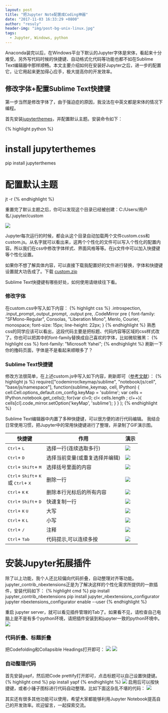 ```yaml
---
layout: post
title: "把Jupyter Note配置成Coding神器"
date: "2017-11-03 16:33:29 +0800"
author: "resuly"
header-img: "img/post-bg-unix-linux.jpg"
tags:
  - Jupyter, Windows, python
---
```


Anaconda装完以后，在Windows平台下默认的Jupyter字体是宋体，看起来十分难受。另外写代码时候的快捷键、自动格式化代码等功能也都不如在Sublime Text编辑器中那样顺畅。本文主要介绍如何在安装好Jupyter之后，进一步的配置它，让它用起来更加得心应手，极大提高你的开发效率。

## 修改字体+配置Sublime Text快捷键
第一步当然是修改字体了，由于强迫症的原因，我没法在中英文都是宋体的情况下编程。

首先安装[jupyterthemes](https://github.com/dunovank/jupyter-themes)，并配置默认主题。安装命令如下：

{% highlight python %}
# install jupyterthemes
pip install jupyterthemes

# 配置默认主题
jt -r
{% endhighlight %}

重置完了默认主题之后，你可以发现这个目录已经被创建：C:/Users/用户名/.jupyter/custom

![](/img/in_post/2017/11/20171103164904.png)

Jupyter每次运行的时候，都会从这个目录自动加载两个文件custom.css和custom.js。从名字就可以看出来，这两个个性化的文件可以写入个性化的配置内容。所以我们在css中修改字体样式、界面风格等等。在js文件中可以加入快捷键等个性化设置。

如果你不想了解具体内容，可以直接下载我配置好的文件进行替换，字体和快捷键设置就大功告成了。下载 <a href="/img/in_post/2017/11/custom.zip">custom.zip</a>

Sublime Text快捷键有哪些好处，如何使用请继续往下看。

### 修改字体
在custom.css中写入如下内容：
{% highlight css %}
.introspection, .input_prompt,.output_prompt, .output pre, .CodeMirror pre {
    font-family: "SFMono-Regular", Consolas, "Liberation Mono", Menlo, Courier, monospace;
    font-size: 15px;
    line-height: 22px;
}
{% endhighlight %}
熟悉css的同学应该可以看出，这段代码主要是把标题、代码内容等区域的css样式改了。你也可以把其中的font-family替换成自己喜欢的字体，比如微软雅黑：
{% highlight css %}
font-family: "Microsoft Yahei";
{% endhighlight %}
刷新一下你的撸码页面，字体是不是看起来顺眼多了？
### Sublime Text快捷键
修改方法很简单，在上述custom.js中写入如下内容，刷新即可（[参考文献](http://blog.rtwilson.com/how-to-get-sublime-text-style-editing-in-the-ipythonjupyter-notebook/)）：
{% highlight js %}
require(["codemirror/keymap/sublime", "notebook/js/cell", "base/js/namespace"],
    function(sublime_keymap, cell, IPython) {
        cell.Cell.options_default.cm_config.keyMap = 'sublime';
        var cells = IPython.notebook.get_cells();
        for(var cl=0; cl< cells.length ; cl++){
            cells[cl].code_mirror.setOption('keyMap', 'sublime');
        }
    }
);
{% endhighlight %}

Sublime Text编辑器中内置了多种快捷键，可以很方便的进行代码编辑。
我结合日常使用习惯，把Jupyter中的常用快捷键进行了整理，并录制了GIF演示图。
<style>
#shortcuts img{margin:0}
</style>
<table id="shortcuts">
	<thead>
		<tr>
			<th>快捷键</th>
			<th>作用</th>
			<th>演示</th>
		</tr>
	</thead>
	<tbody>
		<tr>
			<td>
				<kbd>Ctrl</kbd>+
				<kbd>L</kbd>
			</td>
			<td>选择一行(连续选取多行)</td>
			<td><img src="/img/in_post/2017/11/ss1.gif"></td>
		</tr>
		<tr>
			<td>
				<kbd>Ctrl</kbd>+
				<kbd>D</kbd>
			</td>
			<td>选择当前变量(或重复选择并编辑)</td>
			<td><img src="/img/in_post/2017/11/ss2.gif"></td>
		</tr>
		<tr>
			<td>
				<kbd>Ctrl</kbd>+
				<kbd>Shift</kbd>+
				<kbd>M</kbd>
			</td>
			<td>选择括号里面的内容</td>
			<td><img src="/img/in_post/2017/11/ss3.gif"></td>
		</tr>
		<tr>
			<td>
				<kbd>Ctrl</kbd>+
				<kbd>Shift</kbd>+
				<kbd>K</kbd>
				<br>或
				<kbd>Ctrl</kbd>+
				<kbd>X</kbd>
			</td>
			<td>删除一行</td>
			<td><img src="/img/in_post/2017/11/ss4.gif"></td>
		</tr>
		<tr>
			<td>
				<kbd>Ctrl</kbd>+
				<kbd>K</kbd>
				<kbd>K</kbd>
			</td>
			<td>删除本行光标后的所有内容</td>
			<td><img src="/img/in_post/2017/11/ss5.gif"></td>
		</tr>
		<tr>
			<td>
				<kbd>Ctrl</kbd>+
				<kbd>Shift</kbd>+
				<kbd>D</kbd>
			</td>
			<td>快速复制一行</td>
			<td><img src="/img/in_post/2017/11/ss6.gif"></td>
		</tr>
		<tr>
			<td>
				<kbd>Ctrl</kbd>+
				<kbd>K</kbd>
				<kbd>U</kbd>
			</td>
			<td>大写</td>
			<td><img src="/img/in_post/2017/11/ss7.gif"></td>
		</tr>
		<tr>
			<td>
				<kbd>Ctrl</kbd>+
				<kbd>K</kbd>
				<kbd>L</kbd>
			</td>
			<td>小写</td>
			<td><img src="/img/in_post/2017/11/ss8.gif"></td>
		</tr>
		<tr>
			<td>
				<kbd>Ctrl</kbd>+
				<kbd>/</kbd>
			</td>
			<td>注释</td>
			<td><img src="/img/in_post/2017/11/ss9.gif"></td>
		</tr>
		<tr>
			<td>
				<kbd>Ctrl</kbd>+
				<kbd>Tab</kbd>
			</td>
			<td>代码提示,可以连续多按</td>
			<td><img src="/img/in_post/2017/11/ss10.gif"></td>
		</tr>
	</tbody>
</table>

# 安装Jupyter拓展插件
除了以上功能，我个人还比较偏向代码折叠，自动整理对齐等功能。jupyter_contrib_nbextensions正是为了解决这样的个性化需求所提供的一款插件，安装代码如下：
{% highlight cmd %}
pip install jupyter_contrib_nbextensions
pip install jupyter_nbextensions_configurator
jupyter nbextensions_configurator enable --user
{% endhighlight %}

重启 jupyter server，就可以看见插件管理的Tab了。如果看不见，请检查自己电脑上是不是有多个python环境，请把插件安装到和jupyter一致的python环境中。
![](/img/in_post/2017/11/20171107202611.png)

### 代码折叠、标题折叠
把Codefolding和Collapsible Headings打开即可：
![](/img/in_post/2017/11/20171107202752.png)
![](/img/in_post/2017/11/folding.gif)


### 自动整理代码
首先安装yapf，然后把Code prettify打开即可，点击标题可以自己设置快捷键。
{% highlight cmd %}
pip install yapf
{% endhighlight %}
![](/img/in_post/2017/11/20171107203426.png)
启用后可以按快捷键，或者小锤子图标进行代码自动整理。比如下面这杂乱不堪的代码：
![](/img/in_post/2017/11/formatting.gif)


其实还有很多其他功能可以使用，希望大家都能够利用Jupyter Notebook提高自己的开发效率。欢迎留言，一起探索交流。
